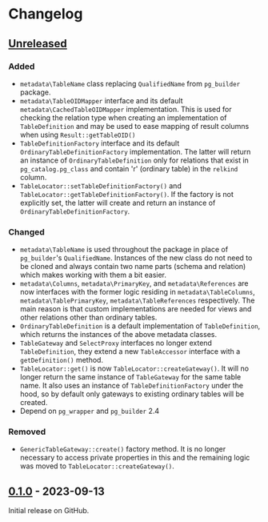 # Changelog

## [Unreleased]

### Added
 * `metadata\TableName` class replacing `QualifiedName` from `pg_builder` package.
 * `metadata\TableOIDMapper` interface and its default `metadata\CachedTableOIDMapper` implementation. This is used
   for checking the relation type when creating an implementation of `TableDefinition` and may be used to ease
   mapping of result columns when using `Result::getTableOID()`
 * `TableDefinitionFactory` interface and its default `OrdinaryTableDefinitionFactory` implementation. The latter
   will return an instance of `OrdinaryTableDefinition` only for relations that exist in `pg_catalog.pg_class` and
   contain 'r' (ordinary table) in the `relkind` column.
 * `TableLocator::setTableDefinitionFactory()` and `TableLocator::getTableDefinitionFactory()`. If the factory is not
   explicitly set, the latter will create and return an instance of `OrdinaryTableDefinitionFactory`.

### Changed
 * `metadata\TableName` is used throughout the package in place of `pg_builder`'s `QualifiedName`.
   Instances of the new class do not need to be cloned and always contain two name parts (schema and relation) which 
   makes working with them a bit easier.
 * `metadata\Columns`, `metadata\PrimaryKey`, and `metadata\References` are now interfaces with the former logic
   residing in `metadata\TableColumns`, `metadata\TablePrimaryKey`, `metadata\TableReferences` respectively.
   The main reason is that custom implementations are needed for views and other relations other than ordinary tables.
 * `OrdinaryTableDefinition` is a default implementation of `TableDefinition`, which returns the instances
   of the above metadata classes.
 * `TableGateway` and `SelectProxy` interfaces no longer extend `TableDefinition`, they extend a new `TableAccessor`
   interface with a `getDefinition()` method.
 * `TableLocator::get()` is now `TableLocator::createGateway()`. It will no longer return the same instance of
   `TableGateway` for the same table name. It also uses an instance of `TableDefinitionFactory` under the hood,
   so by default only gateways to existing ordinary tables will be created.
 * Depend on `pg_wrapper` and `pg_builder` 2.4

### Removed
 * `GenericTableGateway::create()` factory method. It is no longer necessary to access private properties in this and
   the remaining logic was moved to `TableLocator::createGateway()`.

## [0.1.0] - 2023-09-13

Initial release on GitHub.

[0.1.0]: https://github.com/sad-spirit/pg-gateway/releases/tag/v0.1.0
[Unreleased]: https://github.com/sad-spirit/pg-builder/compare/v0.1.0...HEAD